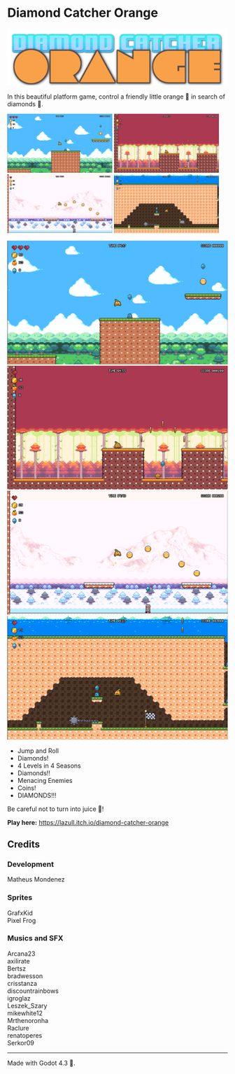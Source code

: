 # Diamond Catcher Orange

![Diamond Catcher Orange](/assets/ui/logo_final.png "Diamond Catcher Orange")

In this beautiful platform game, control a friendly little orange 🍊 in search of diamonds 💎.

<img src="/assets/ui/level_1.png" width="240px" />
<img src="/assets/ui/level_2.png" width="240px" />
<img src="/assets/ui/level_3.png" width="240px" />
<img src="/assets/ui/level_4.png" width="240px" />

![Diamond Catcher Orange - Level 1](/assets/ui/level_1.png "Diamond Catcher Orange - Level 1")
![Diamond Catcher Orange - Level 2](/assets/ui/level_2.png "Diamond Catcher Orange - Level 2")
![Diamond Catcher Orange - Level 3](/assets/ui/level_3.png "Diamond Catcher Orange - Level 3")
![Diamond Catcher Orange - Level 4](/assets/ui/level_4.png "Diamond Catcher Orange - Level 4")

- Jump and Roll
- Diamonds!
- 4 Levels in 4 Seasons
- Diamonds!!
- Menacing Enemies
- Coins!
- DIAMONDS!!!

Be careful not to turn into juice 🧃!

**Play here:** https://lazull.itch.io/diamond-catcher-orange

## Credits

### Development
Matheus Mondenez

### Sprites
GrafxKid <br>
Pixel Frog

### Musics and SFX
Arcana23 <br>
axilirate <br>
Bertsz <br>
bradwesson <br>
crisstanza <br>
discountrainbows <br>
igroglaz <br>
Leszek_Szary <br>
mikewhite12 <br>
Mrthenoronha <br>
Raclure <br>
renatoperes <br>
Serkor09

---

Made with Godot 4.3 🤖.
